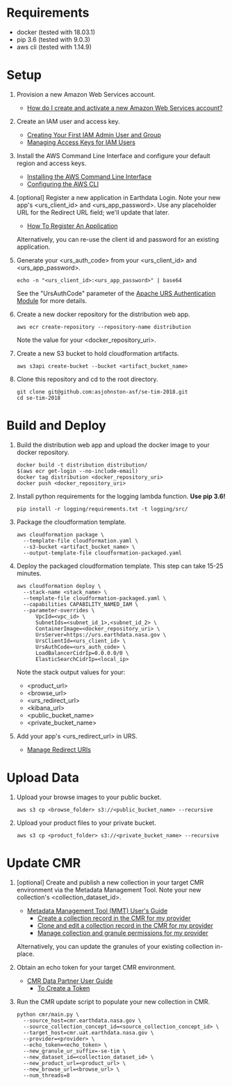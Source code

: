 # Requirements

- docker (tested with 18.03.1)
- pip 3.6 (tested with 9.0.3)
- aws cli (tested with 1.14.9)

# Setup

1. Provision a new Amazon Web Services account.

   - [How do I create and activate a new Amazon Web Services account?](https://aws.amazon.com/premiumsupport/knowledge-center/create-and-activate-aws-account/)

1. Create an IAM user and access key.

   - [Creating Your First IAM Admin User and Group](https://docs.aws.amazon.com/IAM/latest/UserGuide/getting-started_create-admin-group.html)
   - [Managing Access Keys for IAM Users](https://docs.aws.amazon.com/IAM/latest/UserGuide/id_credentials_access-keys.html)

1. Install the AWS Command Line Interface and configure your default region and access keys.

   - [Installing the AWS Command Line Interface](https://docs.aws.amazon.com/cli/latest/userguide/installing.html)
   - [Configuring the AWS CLI](https://docs.aws.amazon.com/cli/latest/userguide/cli-chap-getting-started.html)

1. [optional] Register a new application in Earthdata Login.  Note your new app's <urs_client_id> and <urs_app_password>.  Use any placeholder URL for the Redirect URL field; we'll update that later.

   - [How To Register An Application](https://wiki.earthdata.nasa.gov/display/EL/How+To+Register+An+Application)

   Alternatively, you can re-use the client id and password for an existing application.

1. Generate your <urs_auth_code> from your <urs_client_id> and <urs_app_password>.

   ```
   echo -n "<urs_client_id>:<urs_app_password>" | base64
   ```

   See the "UrsAuthCode" parameter of the [Apache URS Authentication Module](https://developer.earthdata.nasa.gov/urs/urs-integration/apache-urs-authentication-module) for more details.


1. Create a new docker repository for the distribution web app.

   ```
   aws ecr create-repository --repository-name distribution
   ```

   Note the value for your <docker_repository_uri>.

1. Create a new S3 bucket to hold cloudformation artifacts.

   ```
   aws s3api create-bucket --bucket <artifact_bucket_name>
   ```

1. Clone this repository and cd to the root directory.

   ```
   git clone git@github.com:asjohnston-asf/se-tim-2018.git
   cd se-tim-2018
   ```

# Build and Deploy

1. Build the distribution web app and upload the docker image to your docker repository.

   ```
   docker build -t distribution distribution/
   $(aws ecr get-login --no-include-email)
   docker tag distribution <docker_repository_uri>
   docker push <docker_repository_uri>
   ```

1. Install python requirements for the logging lambda function.  **Use pip 3.6!**

   ```
   pip install -r logging/requirements.txt -t logging/src/
   ```

1. Package the cloudformation template.

   ```
   aws cloudformation package \
     --template-file cloudformation.yaml \
     --s3-bucket <artifact_bucket_name> \
     --output-template-file cloudformation-packaged.yaml
   ```

1. Deploy the packaged cloudformation template.  This step can take 15-25 minutes.

   ```
   aws cloudformation deploy \
     --stack-name <stack_name> \
     --template-file cloudformation-packaged.yaml \
     --capabilities CAPABILITY_NAMED_IAM \
     --parameter-overrides \
         VpcId=<vpc_id> \
         SubnetIds=<subnet_id_1>,<subnet_id_2> \
         ContainerImage=<docker_repository_uri> \
         UrsServer=https://urs.earthdata.nasa.gov \
         UrsClientId=<urs_client_id> \
         UrsAuthCode=<urs_auth_code> \
         LoadBalancerCidrIp=0.0.0.0/0 \
         ElasticSearchCidrIp=<local_ip>
   ```

   Note the stack output values for your:
   - <product_url>
   - <browse_url>
   - <urs_redirect_url>
   - <kibana_url>
   - <public_bucket_name>
   - <private_bucket_name>

1. Add your app's <urs_redirect_url> in URS.

   - [Manage Redirect URIs](https://developer.earthdata.nasa.gov/urs/urs-integration/how-to-register-an-application/manage-redirect-uris)

# Upload Data

1. Upload your browse images to your public bucket.

   ```
   aws s3 cp <browse_folder> s3://<public_bucket_name> --recursive
   ```

1. Upload your product files to your private bucket.

   ```
   aws s3 cp <product_folder> s3://<private_bucket_name> --recursive
   ```

# Update CMR

1. [optional] Create and publish a new collection in your target CMR environment via the Metadata Management Tool.  Note your new collection's <collection_dataset_id>.

   - [Metadata Management Tool (MMT) User's Guide](https://wiki.earthdata.nasa.gov/display/CMR/Metadata+Management+Tool+%28MMT%29+User%27s+Guide)
     - [Create a collection record in the CMR for my provider](https://wiki.earthdata.nasa.gov/display/CMR/Metadata+Management+Tool+%28MMT%29+User%27s+Guide#MetadataManagementTool(MMT)User'sGuide-CreateacollectionrecordintheCMRformyprovider)
     - [Clone and edit a collection record in the CMR for my provider](https://wiki.earthdata.nasa.gov/display/CMR/Metadata+Management+Tool+%28MMT%29+User%27s+Guide#MetadataManagementTool(MMT)User'sGuide-CloneandeditacollectionrecordintheCMRformyprovider)
     - [Manage collection and granule permissions for my provider](https://wiki.earthdata.nasa.gov/display/CMR/Metadata+Management+Tool+%28MMT%29+User%27s+Guide#MetadataManagementTool(MMT)User'sGuide-Managecollectionandgranulepermissionsformyprovider)

   Alternatively, you can update the granules of your existing collection in-place.

1. Obtain an echo token for your target CMR environment.

   - [CMR Data Partner User Guide](https://wiki.earthdata.nasa.gov/display/CMR/CMR+Data+Partner+User+Guide)
     - [To Create a Token](https://wiki.earthdata.nasa.gov/display/CMR/CMR+Data+Partner+User+Guide#CMRDataPartnerUserGuide-ToCreateaToken)

1. Run the CMR update script to populate your new collection in CMR.

   ```
   python cmr/main.py \
     --source_host=cmr.earthdata.nasa.gov \
     --source_collection_concept_id=<source_collection_concept_id> \
     --target_host=cmr.uat.earthdata.nasa.gov \
     --provider=<provider> \
     --echo_token=<echo_token> \
     --new_granule_ur_suffix=-se-tim \
     --new_dataset_id=<collection_dataset_id> \
     --new_product_url=<product_url> \
     --new_browse_url=<browse_url> \
     --num_threads=8
   ```
